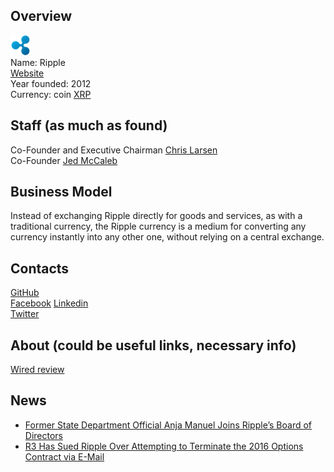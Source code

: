 ## Overview
  ![Ripple logo](../projects/logo/ripple.png)  
   Name: Ripple  
   [Website](https://ripple.com/)  
   Year founded: 2012  
   Currency: coin [XRP](https://coinmarketcap.com/currencies/ripple/)  
## Staff (as much as found)  
   Co-Founder and Executive Chairman [Chris Larsen](../people/chris_larsen.md)  
   Co-Founder  [Jed McCaleb](../people/jed_mccaleb.md)  
## Business Model 
   Instead of exchanging Ripple directly for goods and services, as with a traditional currency, the Ripple currency is a medium for converting any currency instantly into any other one, without relying on a central exchange. 
## Contacts
   [GitHub](https://github.com/ripple)  
   [Facebook](http://www.facebook.com/ripplelabs) 
   [Linkedin](http://www.linkedin.com/company/ripple-labs)  
   [Twitter](http://twitter.com/ripple)	
## About (could be useful links, necessary info) 
   [Wired review](https://www.wired.com/2016/01/project-aims-to-unite-bitcoin-with-other-online-currencies/)
   
## News
* [Former State Department Official Anja Manuel Joins Ripple’s Board of Directors](../news/ripple-05-09-2017.md)
* [R3 Has Sued Ripple Over Attempting to Terminate the 2016 Options Contract via E-Mail](../news/ripple-11-09-2017.md)
